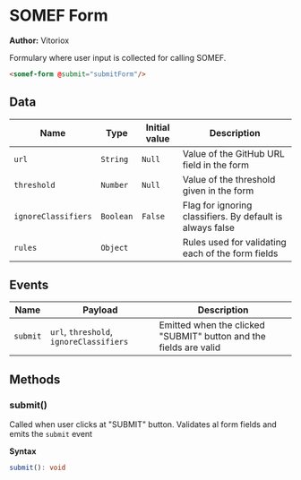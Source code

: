 # SOMEF Form

**Author:** Vitoriox

Formulary where user input is collected for calling SOMEF.

```html
<somef-form @submit="submitForm"/>
```
## Data

| Name                | Type      | Initial value | Description                                               |
|---------------------|-----------|---------------|-----------------------------------------------------------|
| `url`               | `String`  | `Null`        | Value of the GitHub URL field in the form                 |
| `threshold`         | `Number`  | `Null`        | Value of the threshold given in the form                  |
| `ignoreClassifiers` | `Boolean` | `False`       | Flag for ignoring classifiers. By default is always false |
| `rules`             | `Object`  |               | Rules used for validating each of the form fields         |

## Events

| Name     | Payload                                 | Description                                                       |
|----------|-----------------------------------------|-------------------------------------------------------------------|
| `submit` | `url`, `threshold`, `ignoreClassifiers` | Emitted when the clicked "SUBMIT" button and the fields are valid |

## Methods

### submit()

Called when user clicks at "SUBMIT" button. Validates al form fields and emits the `submit` event

**Syntax**

```typescript
submit(): void
```
